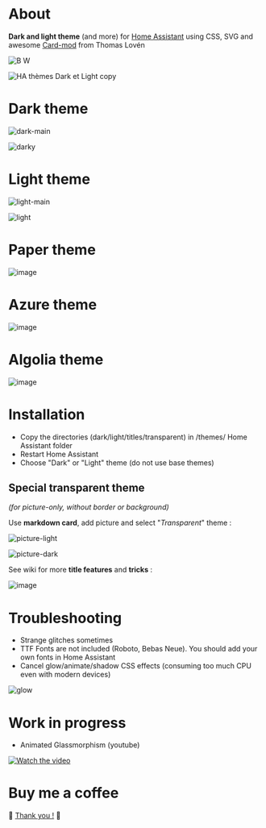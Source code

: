 
<h1>About</h1>

<b>Dark and light theme</b> (and more) for <a href="https://www.home-assistant.io/">Home Assistant</a> using CSS, SVG and awesome <a href="https://github.com/thomasloven/lovelace-card-mod">Card-mod</a> from Thomas Lovén

![B   W](https://github.com/Krakoukas73/ha-dark-light/assets/54374596/058d1dde-a932-4b28-81a4-61eccd8886c6)

![HA thèmes Dark et Light copy](https://github.com/Krakoukas73/home-assistant-dark-light-theme/assets/54374596/b437a34b-d784-4520-90be-8a67946a5cb5)

<h1>Dark theme</h1>

![dark-main](https://github.com/Krakoukas73/ha-dark-light/assets/54374596/5e753fad-43ba-4f17-9c52-ce8ac6e43185)

![darky](https://github.com/Krakoukas73/ha-dark-light/assets/54374596/df247a86-2fcd-4acf-8599-64f0e69186f0)

<h1>Light theme</h1>

![light-main](https://github.com/Krakoukas73/ha-dark-light/assets/54374596/2fec465a-5622-470b-b730-8564f7ad7637)

![light](https://github.com/Krakoukas73/home-assistant-dark-light-theme/assets/54374596/804dbea8-0226-4629-9f52-9c1c5b849b02)



<h1>Paper theme</h1>

![image](https://github.com/Krakoukas73/home-assistant-dark-light-theme/assets/54374596/51359b30-0a70-46f9-8c80-14adaebb3f37)

<h1>Azure theme</h1>

![image](https://github.com/Krakoukas73/home-assistant-dark-light-theme/assets/54374596/b6b69cb8-1563-4f3d-9484-a842a48aa66e)

<h1>Algolia theme</h1>

![image](https://github.com/Krakoukas73/home-assistant-dark-light-theme/assets/54374596/ad0807d4-a3e4-4ad2-9079-b26bf36bf340)



<h1>Installation</h1>

- Copy the directories (dark/light/titles/transparent) in /themes/ Home Assistant folder
- Restart Home Assistant
- Choose "Dark" or "Light" theme (do not use base themes)

<h2>Special transparent theme</h2>

<i>(for picture-only, without border or background)</i>

Use <b>markdown card</b>, add picture and select "_Transparent_" theme :

![picture-light](https://github.com/Krakoukas73/home-assistant-dark-light-theme/assets/54374596/e1e926dd-6295-4fd7-afb1-02c6fb5584f3)

![picture-dark](https://github.com/Krakoukas73/home-assistant-dark-light-theme/assets/54374596/d4111762-be78-45bd-a8a4-d5ff478bb2ed)

See wiki for more **title features** and **tricks** :

![image](https://github.com/Krakoukas73/home-assistant-dark-light-theme/assets/54374596/adfd0149-c279-44d9-a8c7-b387206c2131)

<h1>Troubleshooting</h1>

- Strange glitches sometimes
- TTF Fonts are not included (Roboto, Bebas Neue). You should add your own fonts in Home Assistant
- Cancel glow/animate/shadow CSS effects (consuming too much CPU even with modern devices)

![glow](https://github.com/Krakoukas73/home-assistant-dark-light/assets/54374596/ddba224d-51ed-4ca6-96d8-017dc35e6ce1)

<h1> Work in progress</h1>

- Animated Glassmorphism (youtube)

[![Watch the video](https://img.youtube.com/vi/mXbC1O6ndGA/maxresdefault.jpg)](https://www.youtube.com/watch?v=mXbC1O6ndGA)

<h1>Buy me a coffee </h1>

🐙 [Thank you !](https://www.buymeacoffee.com/li08jg7kmc) 🙏
